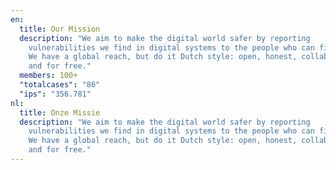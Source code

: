 ```yaml
---
en:
  title: Our Mission
  description: "We aim to make the digital world safer by reporting
    vulnerabilities we find in digital systems to the people who can fix them.
    We have a global reach, but do it Dutch style: open, honest, collaborative
    and for free."
  members: 100+
  "totalcases": "86"
  "ips": "356.781"
nl:
  title: Onze Missie
  description: "We aim to make the digital world safer by reporting
    vulnerabilities we find in digital systems to the people who can fix them.
    We have a global reach, but do it Dutch style: open, honest, collaborative
    and for free."
---
```

